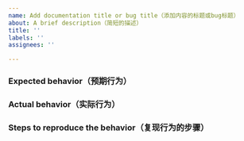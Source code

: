 ```yaml
---
name: Add documentation title or bug title（添加内容的标题或bug标题）
about: A brief description（简短的描述）
title: ''
labels: ''
assignees: ''

---
```


### Expected behavior（预期行为）


### Actual behavior（实际行为）


### Steps to reproduce the behavior（复现行为的步骤）
